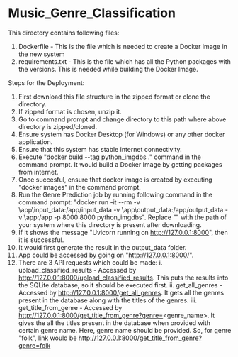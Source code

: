 # Music_Genre_Classification

This directory contains following files:
1. Dockerfile - This is the file which is needed to create a Docker image in the new system
2. requirements.txt - This is the file which has all the Python packages with the versions. This is needed while building the Docker Image.

Steps for the Deployment:
1. First download this file structure in the zipped format or clone the directory.
2. If zipped format is chosen, unzip it.
3. Go to command prompt and change directory to this path where above directory is zipped/cloned.
4. Ensure system has Docker Desktop (for Windows) or any other docker application.
5. Ensure that this system has stable internet connectivity.
6. Execute "docker build --tag python_imgdbs ." command in the command prompt. It would build a Docker Image by getting packages from internet.
7. Once succesful, ensure that docker image is created by executing "docker images" in the command prompt.
8. Run the Genre Prediction job by running following command in the command prompt:
"docker run -it --rm -v <Path of your local system of folder Music_Genre_Classification>\app\input_data:/app/input_data -v <Path of your local system of folder Music_Genre_Classification>\app\output_data:/app/output_data -v <Path of your local system of folder Music_Genre_Classification>\app:/app -p 8000:8000 python_imgdbs". Replace "<Path of your local system of folder Music_Genre_Classification>" with the path of your system where this directory is present after downloading.
9. If it shows the message "Uvicorn running on http://127.0.0.1:8000", then it is successful.
10. It would first generate the result in the output_data folder.
11. App could be accessed by going on "http://127.0.0.1:8000/".
12. There are 3 API requests which could be made:
  i. upload_classified_results - Accessed by http://127.0.0.1:8000/upload_classified_results. This puts the results into the SQLite database, so it should be executed first.
  ii. get_all_genres - Accessed by http://127.0.0.1:8000/get_all_genres. It gets all the genres present in the database along with the titles of the genres.
  iii. get_title_from_genre - Accessed by http://127.0.0.1:8000/get_title_from_genre?genre=<genre_name>. It gives the all the titles present in the database when provided with certain genre name. Here, genre name should be provided. So, for genre "folk", link would be http://127.0.0.1:8000/get_title_from_genre?genre=folk
